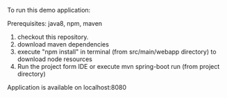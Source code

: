 To run this demo application:

Prerequisites: java8, npm, maven

1. checkout this repository.
2. download maven dependencies
3. execute "npm install" in terminal (from src/main/webapp directory) to download node resources
4. Run the project form IDE or execute mvn spring-boot run (from project directory)

Application is available on localhost:8080
